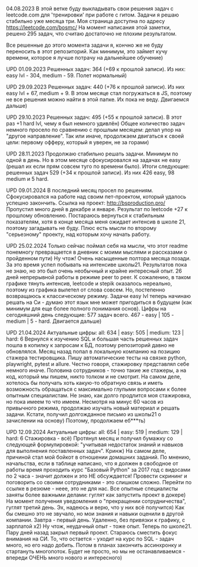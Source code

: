 04.08.2023
В этой ветке буду выкладывать свои решения задач с leetcode.com для 'тренировки' при работе с гитом.
Задачи я решаю стабильно уже месяца три. Моя страница доступна по адресу https://leetcode.com/bosmc/
На момент написания этой заметки, решено 295 задач, что считаю достаточно не плохим результатом.

Все решенные до этого момента задачи я, кончно же не буду переносить в этот репозиторий.
Как минимум, это займет кучу времени, которое я лучше потрачу на дальнейшее обучение)

UPD 01.09.2023
Решенных задач: 364 (+69 к прошлой записи). Из них: easy lvl - 304, medium - 59. Полет нормальный)

UPD 29.09.2023
Решенных задач: 440 (+76 к прошлой записи). Из них easy lvl + 67, medium + 9. В этом месяце стал погружаться в JS, поэтому не все решения можно найти в этой папке. Их пока не веду.
Двигаемся дальше)

UPD 29.10.2023
Решенных задач: 495 (+55 к прошлой записи). В этот раз +1 hard lvl, чему я был немного удивлён) Общее количество задач немного просело по сравнению с прошлым месяцем: делал упор на "другое направление". Так или иначе, продолжаем двигаться к своей цели: первому офферу, который я уверен, не за горами)

UPD 28.11.2023
Продолжаю стабильно решать задачи. Минимум по одной в день. Но в этом месяце сфокусировался на задачах не easy (решал их если прям совсем туго по времени было).
Итоги следующие: решенных задач 529 (+34 к прошлой записи). Из них 426 easy, 98 medium и 5 hard.

UPD 09.01.2024
В последний месяц просел по решениям. Сфокусировался на работе над своим пет-проектом, который удалось успешно закончить. Ссылка на проект: http://bsproduction.pro/
Пропустил много дней в декабре и январе. Результат по leetcode +27 к прошлому обновлению. Постараюсь вернуться к стабильным показателям, хотя в конце месяца меня ожидает интенсив в школе 21, поэтому загадывать не буду. Плюс есть мысли по второму "серьезному" проекту, над которым хочу начать работу.

UPD 25.02.2024
Только сейчас поймал себя на мысли, что этот readme понемногу превращается в дневник с моими мыслями и рассказами о пройденном пути)
Ну чтож! Очень насыщенные полтора месяца позади. За это время успел побывать на интенсиве школы21. Результатов пока не знаю, но это был очень необычный и крайне интересный опыт. 26 дней непрерывной работы в режиме peer to peer. К сожалению, в таком графике тянуть интенсив, leetcode и stepik оказалось нереально, поэтому из графика вылетел от слова совсем.
Но, постепенно возвращаюсь к классическому режиму. Задачи easy lvl теперь начинаю решать на Си - думаю этот язык мне может пригодиться в будущем (как минимум для еще более полного понимания основ).
Цифры на сегодняшний день следующие: 577 задач всего. 467 - easy | 105 - medium | 5 - hard. Двигается дальше)

UPD 21.04.2024
Актуальные цифры: all: 634 | easy: 505 | medium: 123 | hard: 6
Вернулся к изучению SQL и большая часть решенных задач пошла в копилку к запросам к БД, поэтому репозиторий давно не обновлялся.
Месяц назад попал в локальную компанию на позицию стажера тестировщика. Пишу автоматические тесты на связке python, playwright, pytest и allure.
Честно говоря, стажировку представлял себе немного иначе. Половина сотрудников - точно такие же стажеры, а на код, который мы пишем, никто толком и не смотрит. На самом деле, хотелось бы получать хоть какую-то обратную связь и иметь возможность обращаться с максимально глупыми вопросами к более опытным специалистам.
Не знаю, как долго продлится моя стажировка, но пока имеем то что имеем. Несмотря на минус 60 часов из привычного режима, продолжаю изучать новый материал и решать задачи.
Кстати, получил долгожданное письмо из школы21 о зачислении на основу) Поэтому, продолжаем еб***ть)

UPD 12.09.2024
Актуальные цифры: all: 654 | easy: 519 | medium: 129 | hard: 6
Стажировка - всё) Протянул месяц и получил бумажку со следующей формулировкой: "учитывая недостаток знаний и навыков для выполнения поставленных задач". Кринж) На самом деле, причиной стал мой бойкот в отношении домашних заданий. По мнению, начальства, если в таблице написано, что я должен в свободное от работы время проходить курс "Базовый Python" за 2017 год с видосами по 2 часа - значит должен и это НЕ обсуждается!
Провести скрининг и поговорить со своими сотрудниками - это слишком сложно. Перейти по ссылке в резюме - неее, это не для нас. Все опытные специалисты заняты более важными делами: гуглят как запустить проект в докере) На момент получения уведомления о "прекращении сотрудничества", гуглят третий день. Эх, надеюсь и верю, что у них всё получится)
Как бы смешно это не звучало, но мои знания и навыки оценили в другой компании. Завтра - первый день. Удаленно, без привязки к графику, с зарплатой х2) Ну чтож, неудачный опыт - тоже опыт.
Теперь по школе21. Пару дней назад закрыл первый проект. Стараюсь сместить фокус внимания на СИ. То, что остается - уходит на курс по SQL - задач много, но его надо добить. Потом в планах закончить ассинхронку и стартануть многопоток. Будет не просто, но мы не останавливаемся - впереди ОЧЕНЬ много нового и интересного)
